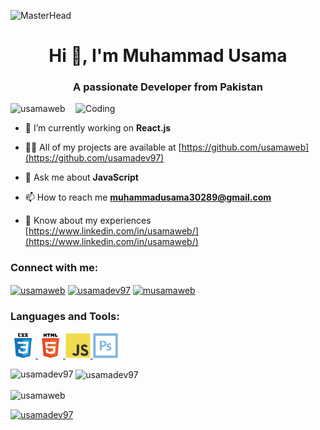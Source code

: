 ![MasterHead](https://user-images.githubusercontent.com/10498744/210012254-234538ff-d198-48aa-8964-37e6fd45d227.gif)

<h1 align="center">Hi 👋, I'm Muhammad Usama</h1>
<h3 align="center">A passionate Developer from Pakistan</h3>
<img align="right" alt="Coding" width="400" src="https://cdn-images-1.medium.com/max/640/1*vJjJ3Mdok6Rvxx85IIRqBQ.gif">

<p align="left"> <img src="https://komarev.com/ghpvc/?username=usamaweb&label=Profile%20views&color=0e75b6&style=flat" alt="usamaweb" /> </p>


- 🔭 I’m currently working on **React.js**

- 👨‍💻 All of my projects are available at [https://github.com/usamaweb](https://github.com/usamadev97)

- 💬 Ask me about **JavaScript**

- 📫 How to reach me **muhammadusama30289@gmail.com**

- 📄 Know about my experiences [https://www.linkedin.com/in/usamaweb/](https://www.linkedin.com/in/usamaweb/)

<h3 align="left">Connect with me:</h3>
<p align="left">
<a href="https://linkedin.com/in/usamadev" target="blank"><img align="center" src="https://raw.githubusercontent.com/rahuldkjain/github-profile-readme-generator/master/src/images/icons/Social/linked-in-alt.svg" alt="usamaweb" height="30" width="40" /></a>
<a href="https://fb.com/usamadev97" target="blank"><img align="center" src="https://raw.githubusercontent.com/rahuldkjain/github-profile-readme-generator/master/src/images/icons/Social/facebook.svg" alt="usamadev97" height="30" width="40" /></a>
<a href="https://www.behance.net/musamaweb" target="blank"><img align="center" src="https://raw.githubusercontent.com/rahuldkjain/github-profile-readme-generator/master/src/images/icons/Social/behance.svg" alt="musamaweb" height="30" width="40" /></a>
</p>

<h3 align="left">Languages and Tools:</h3>
<p align="left"> <a href="https://www.w3schools.com/css/" target="_blank" rel="noreferrer"> <img src="https://raw.githubusercontent.com/devicons/devicon/master/icons/css3/css3-original-wordmark.svg" alt="css3" width="40" height="40"/> </a> <a href="https://www.w3.org/html/" target="_blank" rel="noreferrer"> <img src="https://raw.githubusercontent.com/devicons/devicon/master/icons/html5/html5-original-wordmark.svg" alt="html5" width="40" height="40"/> </a> <a href="https://developer.mozilla.org/en-US/docs/Web/JavaScript" target="_blank" rel="noreferrer"> <img src="https://raw.githubusercontent.com/devicons/devicon/master/icons/javascript/javascript-original.svg" alt="javascript" width="40" height="40"/> </a> <a href="https://www.photoshop.com/en" target="_blank" rel="noreferrer"> <img src="https://raw.githubusercontent.com/devicons/devicon/master/icons/photoshop/photoshop-line.svg" alt="photoshop" width="40" height="40"/> </a> </p>

<p><img align="left" src="https://github-readme-stats.vercel.app/api/top-langs?username=usamadev97&show_icons=true&locale=en&layout=compact" alt="usamadev97" /></p>

<p>&nbsp;<img align="center" src="https://github-readme-stats.vercel.app/api?username=usamadev97&show_icons=true&locale=en" alt="usamadev97" /></p>

<p><img align="center" src="https://github-readme-streak-stats.herokuapp.com/?user=usamaweb&" alt="usamaweb" /></p>

<p align="left"> <a href="https://github.com/ryo-ma/github-profile-trophy"><img src="https://github-profile-trophy.vercel.app/?username=usamadev97" alt="usamadev97" /></a> </p>
